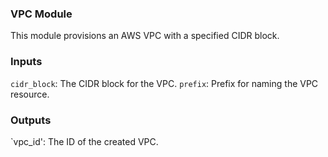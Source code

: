 ### VPC Module

This module provisions an AWS VPC with a specified CIDR block.

### Inputs
`cidr_block`: The CIDR block for the VPC.
`prefix`: Prefix for naming the VPC resource.

### Outputs
`vpc_id': The ID of the created VPC.